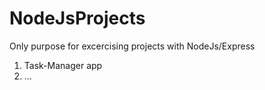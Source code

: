 # NodeJsProjects
Only purpose for excercising projects with NodeJs/Express
1. Task-Manager app
2. ...
